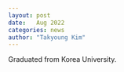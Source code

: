 ```yaml
---
layout: post
date:   Aug 2022
categories: news
author: "Takyoung Kim"
---
```


Graduated from Korea University.